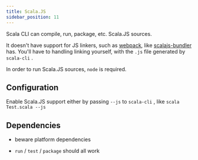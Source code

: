 ```yaml
---
title: Scala.JS
sidebar_position: 11
---
```


Scala CLI can compile, run, package, etc. Scala.JS sources.

It doesn't have support for JS linkers, such as [webpack](https://webpack.js.org),
like [scalajs-bundler](https://github.com/scalacenter/scalajs-bundler) has. You'll have to
handling linking yourself, with the `.js` file generated by `scala-cli` .

In order to run Scala.JS sources, `node` is required.

## Configuration

Enable Scala.JS support either by passing `--js` to `scala-cli` , like `scala Test.scala --js`

## Dependencies

- beware platform dependencies

- `run` / `test` / `package` should all work
